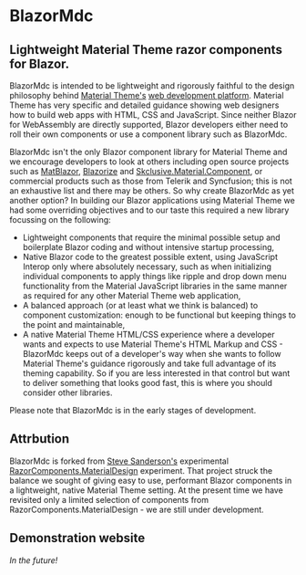 # BlazorMdc

## Lightweight Material Theme razor components for Blazor.

BlazorMdc is intended to be lightweight and rigorously faithful to the design philosophy behind [Material Theme's](https://material.io/) [web development platform](https://material.io/develop/web/). Material Theme has very specific and detailed guidance showing web designers how to build web apps with HTML, CSS and JavaScript. Since neither Blazor for WebAssembly are directly supported, Blazor developers either need to roll their own components or use a component library such as BlazorMdc. 

BlazorMdc isn't the only Blazor component library for Material Theme and we encourage developers to look at others including open source projects such as [MatBlazor](https://www.matblazor.com/), [Blazorize](https://materialdemo.blazorise.com/) and [Skclusive.Material.Component](https://github.com/skclusive/Skclusive.Material.Component), or commercial products such as those from Telerik and Syncfusion; this is not an exhaustive list and there may be others. So why create BlazorMdc as yet another option? In building our Blazor applications using Material Theme we had some overriding objectives and to our taste this required a new library focussing on the following:

- Lightweight components that require the minimal possible setup and boilerplate Blazor coding and without intensive startup processing,
- Native Blazor code to the greatest possible extent, using JavaScript Interop only where absolutely necessary, such as when initializing individual components to apply things like ripple and drop down menu functionality from the Material JavaScript libraries in the same manner as required for any other Material Theme web application,
- A balanced approach (or at least what we think is balanced) to component customization: enough to be functional but keeping things to the point and maintainable,
- A native Material Theme HTML/CSS experience where a developer wants and expects to use Material Theme's HTML Markup and CSS - BlazorMdc keeps out of a developer's way when she wants to follow Material Theme's guidance rigorously and take full advantage of its theming capability. So if you are less interested in that control but want to deliver something that looks good fast, this is where you should consider other libraries.

Please note that BlazorMdc is in the early stages of development.

## Attrbution

BlazorMdc is forked from [Steve Sanderson's](https://blog.stevensanderson.com/) experimental [RazorComponents.MaterialDesign](https://github.com/SteveSandersonMS/RazorComponents.MaterialDesign) experiment. That project struck the balance we sought of giving easy to use, performant Blazor components in a lightweight, native Material Theme setting. At the present time we have revisited only a limited selection of components from RazorComponents.MaterialDesign - we are still under development.

## Demonstration website

_In the future!_

